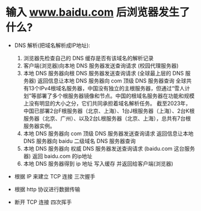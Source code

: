 # 输入 www.baidu.com 后浏览器发生了什么?
- DNS 解析(把域名解析成IP地址): 
    1. 浏览器先检查自己的 DNS 缓存是否有该域名的解析记录
    2. 客户端(浏览器)向本地 DNS 服务器发送查询请求  (校园代理服务器)
    3. 本地 DNS 服务器向根 DNS 服务器发送查询请求  (全球最上层的 DNS 服务器) 返回信息让本地 DNS 服务器向 com 顶级 DNS 服务器查询
         全球共有13个IPv4根域名服务器，中国没有独立的主根服务器，但通过“雪人计划”等部署了多个根服务器镜像和节点。中国的根域名服务器在功能和规模上没有明显的大小之分，它们共同承担着域名解析任务。
         截至2023年，中国已部署2台F根服务器（北京、上海）、1台J根服务器（上海）、2台K根服务器（北京、广州）、以及2台L根服务器（北京、上海），总共有7台根服务器实例。
    4. 本地 DNS 服务器向 com 顶级 DNS 服务器发送查询请求 返回信息让本地 DNS 服务器向 baidu 二级域名 DNS 服务器查询
    5. 本地 DNS 服务器向 权威 DNS 服务器发送查询请求 (baidu.com 这台服务器) 返回 baidu.com 的ip地址
    6. 本地 DNS 服务器得到 ip 地址 写入缓存 并返回给客户端(浏览器)
    
- 根据 IP 来建立 TCP 连接 三次握手

- 根据 http 协议进行数据传输

- 断开 TCP 连接 四次挥手
